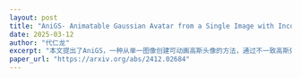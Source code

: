 ```yaml
---
layout: post
title: "AniGS- Animatable Gaussian Avatar from a Single Image with Inconsistent Gaussian "
date: 2025-03-12
author: "代仁龙"
excerpt: "本文提出了AniGS，一种从单一图像创建可动画高斯头像的方法，通过不一致高斯处理技术实现高质量的人物动画效果!"
paper_url: "https://arxiv.org/abs/2412.02684"
---
```


